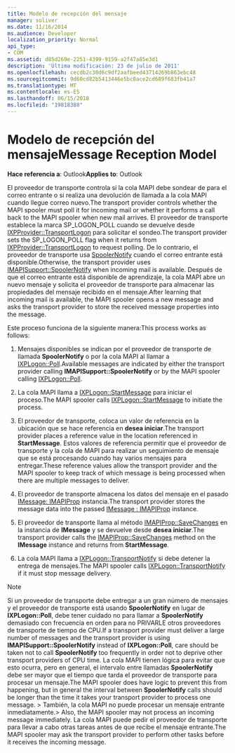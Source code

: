 ```yaml
---
title: Modelo de recepción del mensaje
manager: soliver
ms.date: 11/16/2014
ms.audience: Developer
localization_priority: Normal
api_type:
- COM
ms.assetid: d85d269e-2251-4399-9159-a2f47a85e3d1
description: 'Última modificación: 23 de julio de 2011'
ms.openlocfilehash: cecdb2c30d6c9df2aafbeed43714269b863ebc48
ms.sourcegitcommit: 9d60cd82b5413446e5bc8ace2cd689f683fb41a7
ms.translationtype: MT
ms.contentlocale: es-ES
ms.lasthandoff: 06/15/2018
ms.locfileid: "19818388"
---
```

# <a name="message-reception-model"></a><span data-ttu-id="7d58c-103">Modelo de recepción del mensaje</span><span class="sxs-lookup"><span data-stu-id="7d58c-103">Message Reception Model</span></span>

  
  
<span data-ttu-id="7d58c-104">**Hace referencia a**: Outlook</span><span class="sxs-lookup"><span data-stu-id="7d58c-104">**Applies to**: Outlook</span></span> 
  
<span data-ttu-id="7d58c-105">El proveedor de transporte controla si la cola MAPI debe sondear de para el correo entrante o si realiza una devolución de llamada a la cola MAPI cuando llegue correo nuevo.</span><span class="sxs-lookup"><span data-stu-id="7d58c-105">The transport provider controls whether the MAPI spooler must poll it for incoming mail or whether it performs a call back to the MAPI spooler when new mail arrives.</span></span> <span data-ttu-id="7d58c-106">El proveedor de transporte establece la marca SP_LOGON_POLL cuando se devuelve desde [IXPProvider::TransportLogon](ixpprovider-transportlogon.md) para solicitar el sondeo.</span><span class="sxs-lookup"><span data-stu-id="7d58c-106">The transport provider sets the SP_LOGON_POLL flag when it returns from [IXPProvider::TransportLogon](ixpprovider-transportlogon.md) to request polling.</span></span> <span data-ttu-id="7d58c-107">De lo contrario, el proveedor de transporte usa [SpoolerNotify](imapisupport-spoolernotify.md) cuando el correo entrante está disponible.</span><span class="sxs-lookup"><span data-stu-id="7d58c-107">Otherwise, the transport provider uses [IMAPISupport::SpoolerNotify](imapisupport-spoolernotify.md) when incoming mail is available.</span></span> <span data-ttu-id="7d58c-108">Después de que el correo entrante está disponible de aprendizaje, la cola MAPI abre un nuevo mensaje y solicita el proveedor de transporte para almacenar las propiedades del mensaje recibido en el mensaje.</span><span class="sxs-lookup"><span data-stu-id="7d58c-108">After learning that incoming mail is available, the MAPI spooler opens a new message and asks the transport provider to store the received message properties into the message.</span></span> 
  
<span data-ttu-id="7d58c-109">Este proceso funciona de la siguiente manera:</span><span class="sxs-lookup"><span data-stu-id="7d58c-109">This process works as follows:</span></span>
  
1. <span data-ttu-id="7d58c-110">Mensajes disponibles se indican por el proveedor de transporte de llamada **SpoolerNotify** o por la cola MAPI al llamar a [IXPLogon::Poll](ixplogon-poll.md).</span><span class="sxs-lookup"><span data-stu-id="7d58c-110">Available messages are indicated by either the transport provider calling **IMAPISupport::SpoolerNotify** or by the MAPI spooler calling [IXPLogon::Poll](ixplogon-poll.md).</span></span>
    
2. <span data-ttu-id="7d58c-111">La cola MAPI llama a [IXPLogon::StartMessage](ixplogon-startmessage.md) para iniciar el proceso.</span><span class="sxs-lookup"><span data-stu-id="7d58c-111">The MAPI spooler calls [IXPLogon::StartMessage](ixplogon-startmessage.md) to initiate the process.</span></span> 
    
3. <span data-ttu-id="7d58c-112">El proveedor de transporte, coloca un valor de referencia en la ubicación que se hace referencia en **desea iniciar**.</span><span class="sxs-lookup"><span data-stu-id="7d58c-112">The transport provider places a reference value in the location referenced in **StartMessage**.</span></span> <span data-ttu-id="7d58c-113">Estos valores de referencia permitir que el proveedor de transporte y la cola de MAPI para realizar un seguimiento de mensaje que se está procesando cuando hay varios mensajes para entregar.</span><span class="sxs-lookup"><span data-stu-id="7d58c-113">These reference values allow the transport provider and the MAPI spooler to keep track of which message is being processed when there are multiple messages to deliver.</span></span>
    
4. <span data-ttu-id="7d58c-114">El proveedor de transporte almacena los datos del mensaje en el pasado [IMessage: IMAPIProp](imessageimapiprop.md) instancia.</span><span class="sxs-lookup"><span data-stu-id="7d58c-114">The transport provider stores the message data into the passed [IMessage : IMAPIProp](imessageimapiprop.md) instance.</span></span> 
    
5. <span data-ttu-id="7d58c-115">El proveedor de transporte llama al método [IMAPIProp::SaveChanges](imapiprop-savechanges.md) en la instancia de **IMessage** y se devuelve desde **desea iniciar**.</span><span class="sxs-lookup"><span data-stu-id="7d58c-115">The transport provider calls the [IMAPIProp::SaveChanges](imapiprop-savechanges.md) method on the **IMessage** instance and returns from **StartMessage**.</span></span>
    
6. <span data-ttu-id="7d58c-116">La cola MAPI llama a [IXPLogon::TransportNotify](ixplogon-transportnotify.md) si debe detener la entrega de mensajes.</span><span class="sxs-lookup"><span data-stu-id="7d58c-116">The MAPI spooler calls [IXPLogon::TransportNotify](ixplogon-transportnotify.md) if it must stop message delivery.</span></span> 
    
> [!NOTE]
> <span data-ttu-id="7d58c-117">Si un proveedor de transporte debe entregar a un gran número de mensajes y el proveedor de transporte está usando **SpoolerNotify** en lugar de **IXPLogon::Poll**, debe tener cuidado no para llamar a **SpoolerNotify** demasiado con frecuencia en orden para no PRIVARLE otros proveedores de transporte de tiempo de CPU.</span><span class="sxs-lookup"><span data-stu-id="7d58c-117">If a transport provider must deliver a large number of messages and the transport provider is using **IMAPISupport::SpoolerNotify** instead of **IXPLogon::Poll**, care should be taken not to call **SpoolerNotify** too frequently in order not to deprive other transport providers of CPU time.</span></span> <span data-ttu-id="7d58c-118">La cola MAPI tienen lógica para evitar que esto ocurra, pero en general, el intervalo entre llamadas **SpoolerNotify** debe ser mayor que el tiempo que tarda el proveedor de transporte para procesar un mensaje.</span><span class="sxs-lookup"><span data-stu-id="7d58c-118">The MAPI spooler does have logic to prevent this from happening, but in general the interval between **SpoolerNotify** calls should be longer than the time it takes your transport provider to process one message.</span></span> <span data-ttu-id="7d58c-119">> También, la cola MAPI no puede procesar un mensaje entrante inmediatamente.</span><span class="sxs-lookup"><span data-stu-id="7d58c-119">> Also, the MAPI spooler may not process an incoming message immediately.</span></span> <span data-ttu-id="7d58c-120">La cola MAPI puede pedir el proveedor de transporte para llevar a cabo otras tareas antes de que recibe el mensaje entrante.</span><span class="sxs-lookup"><span data-stu-id="7d58c-120">The MAPI spooler may ask the transport provider to perform other tasks before it receives the incoming message.</span></span> 
  

